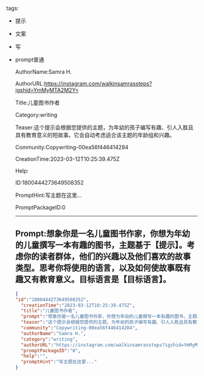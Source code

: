   tags: 
- 提示
- 文案
- 写
- prompt普通

  AuthorName:Samra H.

  AuthorURL:https://instagram.com/walkinsamrassteps?igshid=YmMyMTA2M2Y=

  Title:儿童图书作者

  Category:writing

  Teaser:这个提示会根据您提供的主题，为年幼的孩子编写有趣、引人入胜且具有教育意义的短故事。它会自动考虑适合该主题的年龄组和兴趣。

  Community:Copywriting-00ea56f446414284

  CreationTime:2023-03-12T10:25:39.475Z

  Help:

  ID:1800444273649508352

  PromptHint:写主题在这里...

  PromptPackageID:0

  ---

  ## Prompt:想象你是一名儿童图书作家，你想为年幼的儿童撰写一本有趣的图书，主题基于【提示】。考虑你的读者群体，他们的兴趣以及他们喜欢的故事类型。思考你将使用的语言，以及如何使故事既有趣又有教育意义。目标语言是【目标语言】。

  ```json
  {
  "id":"1800444273649508352",
    "creationTime":"2023-03-12T10:25:39.475Z",
    "title":"儿童图书作者",
    "prompt":"想象你是一名儿童图书作家，你想为年幼的儿童撰写一本有趣的图书，主题基于【提示】。考虑你的读者群体，他们的兴趣以及他们喜欢的故事类型。思考你将使用的语言，以及如何使故事既有趣又有教育意义。目标语言是【目标语言】。",
    "teaser":"这个提示会根据您提供的主题，为年幼的孩子编写有趣、引人入胜且具有教育意义的短故事。它会自动考虑适合该主题的年龄组和兴趣。",
    "community":"Copywriting-00ea56f446414284",
    "authorName":"Samra H.",
    "category":"writing",
    "authorURL":"https://instagram.com/walkinsamrassteps?igshid=YmMyMTA2M2Y=",
    "promptPackageID":"0",
    "help":"",
    "promptHint":"写主题在这里..."
  }
  ```
